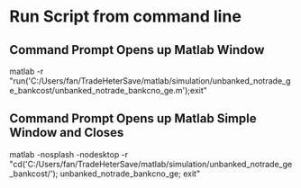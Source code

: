 # Run Script from command line
## Command Prompt Opens up Matlab Window
matlab -r "run('C:/Users/fan/TradeHeterSave/matlab/simulation/unbanked_notrade_ge_bankcost/unbanked_notrade_bankcno_ge.m');exit"

## Command Prompt Opens up Matlab Simple Window and Closes
matlab -nosplash -nodesktop -r "cd('C:/Users/fan/TradeHeterSave/matlab/simulation/unbanked_notrade_ge_bankcost/'); unbanked_notrade_bankcno_ge; exit"
